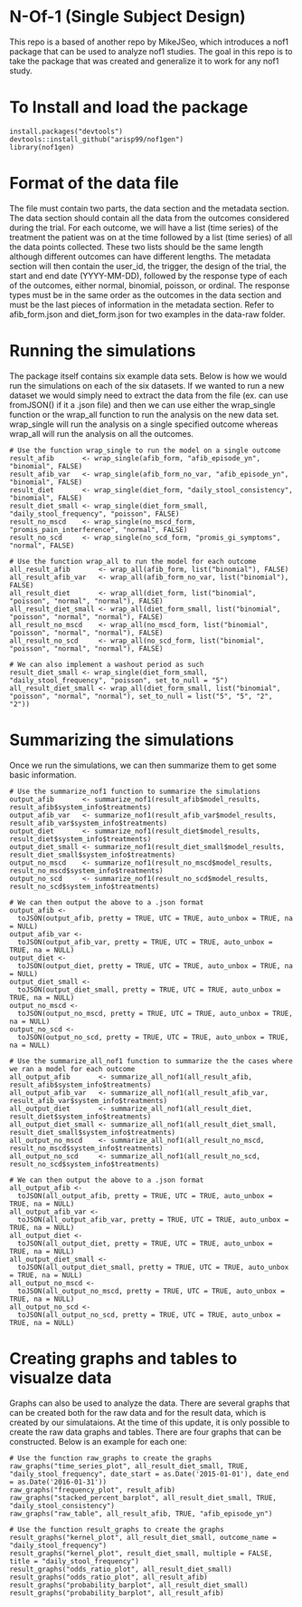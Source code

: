 # N-Of-1 (Single Subject Design)

This repo is a based of another repo by MikeJSeo, which introduces a nof1 package that can be used to analyze nof1 studies. The goal in this repo is to take the package that was created and generalize it to work for any nof1 study.

# To Install and load the package

```{r}
install.packages("devtools")
devtools::install_github("arisp99/nof1gen")
library(nof1gen)
```

# Format of the data file

The file must contain two parts, the data section and the metadata section. The data section should contain all the data from the outcomes considered during the trial. For each outcome, we will have a list (time series) of the treatment the patient was on at the time followed by a list (time series) of all the data points collected. These two lists should be the same length although different outcomes can have different lengths. The metadata section will then contain the  user_id, the trigger, the design of the trial, the start and end  date (YYYY-MM-DD), followed by the response type of each of the outcomes, either normal, binomial, poisson, or ordinal. The response types must be in the same order as the outcomes in the data section and must be the last pieces of information in the metadata section. Refer to afib_form.json and diet_form.json for two examples in the data-raw folder.

# Running the simulations

The package itself contains six example data sets. Below is how we would run the simulations on each of the six datasets. If we wanted to run a new dataset we would simply need to extract the data from the file (ex. can use fromJSON() if it a .json file) and then we can use either the wrap_single function or the wrap_all function to run the analysis on the new data set. wrap_single will run the analysis on a single specified outcome whereas wrap_all will run the analysis on all the outcomes.

```{r}
# Use the function wrap_single to run the model on a single outcome
result_afib       <- wrap_single(afib_form, "afib_episode_yn", "binomial", FALSE)
result_afib_var   <- wrap_single(afib_form_no_var, "afib_episode_yn", "binomial", FALSE)
result_diet       <- wrap_single(diet_form, "daily_stool_consistency", "binomial", FALSE)
result_diet_small <- wrap_single(diet_form_small, "daily_stool_frequency", "poisson", FALSE)
result_no_mscd    <- wrap_single(no_mscd_form, "promis_pain_interference", "normal", FALSE)
result_no_scd     <- wrap_single(no_scd_form, "promis_gi_symptoms", "normal", FALSE)

# Use the function wrap_all to run the model for each outcome
all_result_afib       <- wrap_all(afib_form, list("binomial"), FALSE)
all_result_afib_var   <- wrap_all(afib_form_no_var, list("binomial"), FALSE)
all_result_diet       <- wrap_all(diet_form, list("binomial", "poisson", "normal", "normal"), FALSE)
all_result_diet_small <- wrap_all(diet_form_small, list("binomial", "poisson", "normal", "normal"), FALSE)
all_result_no_mscd    <- wrap_all(no_mscd_form, list("binomial", "poisson", "normal", "normal"), FALSE)
all_result_no_scd     <- wrap_all(no_scd_form, list("binomial", "poisson", "normal", "normal"), FALSE)

# We can also implement a washout period as such
result_diet_small <- wrap_single(diet_form_small, "daily_stool_frequency", "poisson", set_to_null = "5")
all_result_diet_small <- wrap_all(diet_form_small, list("binomial", "poisson", "normal", "normal"), set_to_null = list("5", "5", "2", "2"))
```

# Summarizing the simulations

Once we run the simulations, we can then summarize them to get some basic information.

```{r}
# Use the summarize_nof1 function to summarize the simulations
output_afib       <- summarize_nof1(result_afib$model_results, result_afib$system_info$treatments)
output_afib_var   <- summarize_nof1(result_afib_var$model_results, result_afib_var$system_info$treatments)
output_diet       <- summarize_nof1(result_diet$model_results, result_diet$system_info$treatments)
output_diet_small <- summarize_nof1(result_diet_small$model_results, result_diet_small$system_info$treatments)
output_no_mscd    <- summarize_nof1(result_no_mscd$model_results, result_no_mscd$system_info$treatments)
output_no_scd     <- summarize_nof1(result_no_scd$model_results, result_no_scd$system_info$treatments)

# We can then output the above to a .json format
output_afib <-
  toJSON(output_afib, pretty = TRUE, UTC = TRUE, auto_unbox = TRUE, na = NULL)
output_afib_var <-
  toJSON(output_afib_var, pretty = TRUE, UTC = TRUE, auto_unbox = TRUE, na = NULL)
output_diet <-
  toJSON(output_diet, pretty = TRUE, UTC = TRUE, auto_unbox = TRUE, na = NULL)
output_diet_small <-
  toJSON(output_diet_small, pretty = TRUE, UTC = TRUE, auto_unbox = TRUE, na = NULL)
output_no_mscd <-
  toJSON(output_no_mscd, pretty = TRUE, UTC = TRUE, auto_unbox = TRUE, na = NULL)
output_no_scd <-
  toJSON(output_no_scd, pretty = TRUE, UTC = TRUE, auto_unbox = TRUE, na = NULL)

# Use the summarize_all_nof1 function to summarize the the cases where we ran a model for each outcome
all_output_afib       <- summarize_all_nof1(all_result_afib, result_afib$system_info$treatments)
all_output_afib_var   <- summarize_all_nof1(all_result_afib_var, result_afib_var$system_info$treatments)
all_output_diet       <- summarize_all_nof1(all_result_diet, result_diet$system_info$treatments)
all_output_diet_small <- summarize_all_nof1(all_result_diet_small, result_diet_small$system_info$treatments)
all_output_no_mscd    <- summarize_all_nof1(all_result_no_mscd, result_no_mscd$system_info$treatments)
all_output_no_scd     <- summarize_all_nof1(all_result_no_scd, result_no_scd$system_info$treatments)

# We can then output the above to a .json format
all_output_afib <-
  toJSON(all_output_afib, pretty = TRUE, UTC = TRUE, auto_unbox = TRUE, na = NULL)
all_output_afib_var <-
  toJSON(all_output_afib_var, pretty = TRUE, UTC = TRUE, auto_unbox = TRUE, na = NULL)
all_output_diet <-
  toJSON(all_output_diet, pretty = TRUE, UTC = TRUE, auto_unbox = TRUE, na = NULL)
all_output_diet_small <-
  toJSON(all_output_diet_small, pretty = TRUE, UTC = TRUE, auto_unbox = TRUE, na = NULL)
all_output_no_mscd <-
  toJSON(all_output_no_mscd, pretty = TRUE, UTC = TRUE, auto_unbox = TRUE, na = NULL)
all_output_no_scd <-
  toJSON(all_output_no_scd, pretty = TRUE, UTC = TRUE, auto_unbox = TRUE, na = NULL)
```

# Creating graphs and tables to visualze data

Graphs can also be used to analyze the data. There are several graphs that can be created both for the raw data and for the result data, which is created by our simulataions. At the time of this update, it is only possible to create the raw data graphs and tables. There are four graphs that can be constructed. Below is an example for each one:

```{r}
# Use the function raw_graphs to create the graphs
raw_graphs("time_series_plot", all_result_diet_small, TRUE, "daily_stool_frequency", date_start = as.Date('2015-01-01'), date_end = as.Date('2016-01-31'))
raw_graphs("frequency_plot", result_afib)
raw_graphs("stacked_percent_barplot", all_result_diet_small, TRUE, "daily_stool_consistency")
raw_graphs("raw_table", all_result_afib, TRUE, "afib_episode_yn")

# Use the function result_graphs to create the graphs
result_graphs("kernel_plot", all_result_diet_small, outcome_name = "daily_stool_frequency")
result_graphs("kernel_plot", result_diet_small, multiple = FALSE, title = "daily_stool_frequency")
result_graphs("odds_ratio_plot", all_result_diet_small)
result_graphs("odds_ratio_plot", all_result_afib)
result_graphs("probability_barplot", all_result_diet_small)
result_graphs("probability_barplot", all_result_afib)
```

